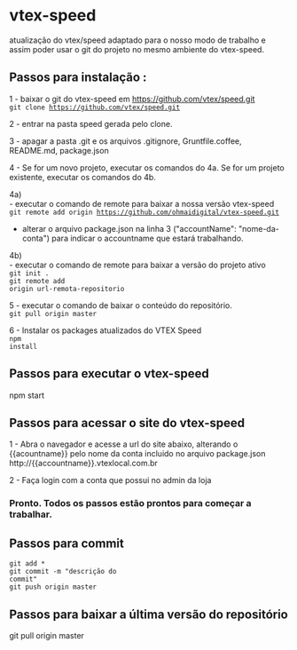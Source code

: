 # vtex-speed
atualização do vtex/speed adaptado para o nosso modo de trabalho e assim poder usar o git do projeto no mesmo ambiente do vtex-speed.

## Passos para instalação :
1 - baixar o git do vtex-speed em https://github.com/vtex/speed.git
<br/><code>git clone https://github.com/vtex/speed.git</code>

2 - entrar na pasta speed gerada pelo clone.

3 - apagar a pasta .git e os arquivos .gitignore, Gruntfile.coffee, README.md, package.json

4 - Se for um novo projeto, executar os comandos do 4a. Se for um projeto existente, executar os comandos do 4b.

4a) 
<br/>- executar o comando de remote para baixar a nossa versão vtex-speed 
<br/><code>git remote add origin https://github.com/ohmaidigital/vtex-speed.git</code>

- alterar o arquivo package.json na linha 3 ("accountName": "nome-da-conta") para indicar o accountname que estará trabalhando.

4b) 
<br/>- executar o comando de remote para baixar a versão do projeto ativo
<br/><code>git init .</code>
<br/><code>git remote add origin url-remota-repositorio</code>

5 - executar o comando de baixar o conteúdo do repositório.
<br/><code>git pull origin master</code>

6 - Instalar os packages atualizados do VTEX Speed
<br/><code>npm install</code>

## Passos para executar o vtex-speed
npm start

## Passos para acessar o site do vtex-speed
1 - Abra o navegador e acesse a url do site abaixo, alterando o {{acountname}} pelo nome da conta incluido no arquivo package.json
<br/>http://{{accountname}}.vtexlocal.com.br 

2 - Faça login com a conta que possui no admin da loja

### Pronto. Todos os passos estão prontos para começar a trabalhar.

## Passos para commit
<code>git add *</code>
<br/><code>git commit -m "descrição do commit"</code>
<br/><code>git push origin master</code>

## Passos para baixar a última versão do repositório
git pull origin master

